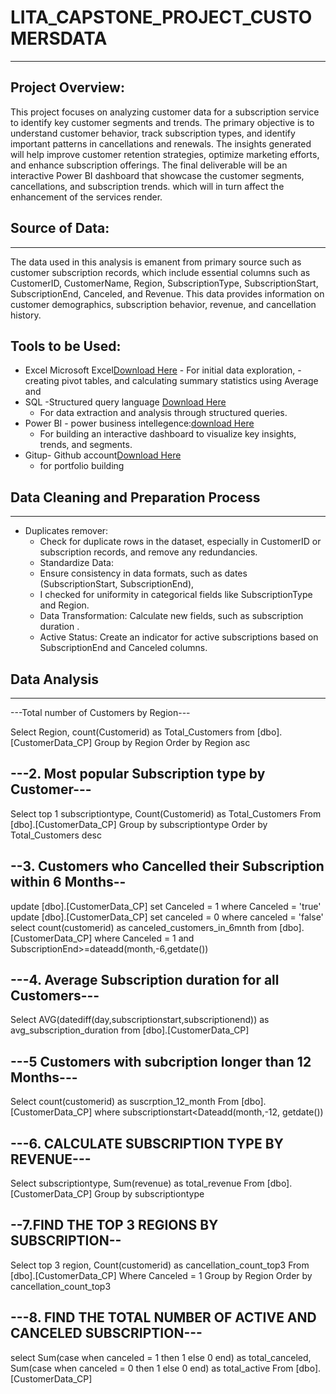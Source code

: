 # LITA_CAPSTONE_PROJECT_CUSTOMERSDATA
---

## Project Overview:
This project focuses on analyzing customer data for a subscription service to identify key customer segments and trends. 
The primary objective is to understand customer behavior, track subscription types, and identify important patterns in cancellations and renewals.
The insights generated will help improve customer retention strategies, optimize marketing efforts, and enhance subscription offerings.
The final deliverable will be an interactive Power BI dashboard that showcase the  customer segments, cancellations, and subscription trends.
which will in turn affect the enhancement of the services render.


## Source of Data:
---
The data used in this analysis is emanent from primary source such as customer subscription records, which include essential columns such as CustomerID, 
CustomerName, Region, SubscriptionType, SubscriptionStart, SubscriptionEnd, Canceled, and Revenue. This data provides 
information on customer demographics, subscription behavior, revenue, and cancellation history.

## Tools to be Used:
- Excel Microsoft Excel[Download Here](https://www.microsoft.com)
      - For initial data exploration, 
      - creating pivot tables, 
        and calculating summary statistics using Average and 
- SQL -Structured query language [Download Here](https://www.microsoft.com/en-us/sql-server/sql-server-downloads)
     - For data extraction and analysis through structured queries.
- Power BI - power business intellegence:[download Here](https://power-bi-desktop.en.microsoft.com)
     - For building an interactive dashboard to visualize key insights, trends, and segments.
 - Gitup- Github account[Download Here](https://www.github.com)
     - for portfolio building
     
## Data Cleaning and Preparation Process
---
- Duplicates remover:
   - Check for duplicate rows in the dataset, especially in CustomerID or subscription records, and remove any redundancies.
   - Standardize Data:
   - Ensure consistency in data formats, such as dates (SubscriptionStart, SubscriptionEnd),
   - I checked for uniformity in categorical fields like SubscriptionType and Region.
   - Data Transformation: Calculate new fields, such as subscription duration   .
   - Active Status: Create an indicator for active subscriptions based on SubscriptionEnd and Canceled columns.
 



## Data Analysis
---
---Total number of Customers by Region---

Select  Region, 
count(Customerid) as Total_Customers 
from [dbo].[CustomerData_CP]
Group by Region
Order by Region asc

---2. Most popular Subscription type by Customer---
---
Select top 1 subscriptiontype,
Count(Customerid) as Total_Customers
From [dbo].[CustomerData_CP]
Group by subscriptiontype 
Order by Total_Customers desc


--3. Customers who Cancelled their Subscription within 6 Months--
---
update [dbo].[CustomerData_CP]
set Canceled = 1
      where Canceled = 'true'
update [dbo].[CustomerData_CP]
set canceled = 0
where canceled = 'false'
select count(customerid) as canceled_customers_in_6mnth
from [dbo].[CustomerData_CP] 
where Canceled = 1
and SubscriptionEnd>=dateadd(month,-6,getdate())


---4. Average Subscription duration for all Customers---
---
Select AVG(datediff(day,subscriptionstart,subscriptionend))
as avg_subscription_duration
from [dbo].[CustomerData_CP]


---5 Customers with subcription longer than 12 Months---
---
Select count(customerid) as suscrption_12_month
From [dbo].[CustomerData_CP]
where subscriptionstart<Dateadd(month,-12, getdate())


---6. CALCULATE SUBSCRIPTION TYPE BY REVENUE---
---
Select subscriptiontype,
Sum(revenue) as total_revenue 
From [dbo].[CustomerData_CP]
Group by subscriptiontype

--7.FIND THE TOP 3 REGIONS BY SUBSCRIPTION--
--- 
Select top 3 region,
Count(customerid) as cancellation_count_top3
From [dbo].[CustomerData_CP] 
Where Canceled = 1
Group by Region
Order by cancellation_count_top3


---8. FIND THE TOTAL NUMBER OF ACTIVE AND CANCELED SUBSCRIPTION---
---
select 
Sum(case when canceled = 1 then 1 else 0 end) as total_canceled,
Sum(case when canceled = 0 then 1 else 0 end) as total_active
From [dbo].[CustomerData_CP]



       

     

